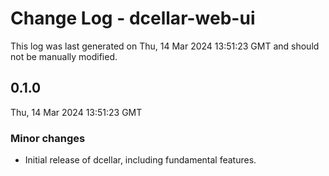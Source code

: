 # Change Log - dcellar-web-ui

This log was last generated on Thu, 14 Mar 2024 13:51:23 GMT and should not be manually modified.

## 0.1.0
Thu, 14 Mar 2024 13:51:23 GMT

### Minor changes

- Initial release of dcellar, including fundamental features.

